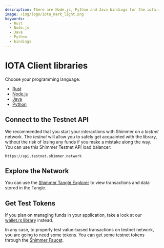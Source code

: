 ```yaml
---
description: There are Node.js, Python and Java bindings for the iota.rs client Rust library.
image: /img/logo/iota_mark_light.png
keywords:
  - Rust
  - Node.js
  - Java
  - Python
  - bindings
---
```


# IOTA Client libraries

Choose your programming language:

- [Rust](../getting_started/rust.mdx)
- [Node.js](../getting_started/nodejs.mdx)
- [Java](../getting_started/java.mdx)
- [Python](../getting_started/python.mdx)

## Connect to the Testnet API

We recommended that you start your interactions with Shimmer on a _testnet_ network. The _testnet_ will allow you to safely
get acquainted with the library, without the risk of losing any funds if you make a mistake along the way.
You can use this Shimmer Testnet API load balancer:

```plaintext
https://api.testnet.shimmer.network
```

## Explore the Network

You can use the [Shimmer Tangle Explorer](https://explorer.shimmer.network/testnet) to view transactions and data stored in the Tangle.

## Get Test Tokens

If you plan on managing funds in your application, take a look at
our [wallet.rs library](https://wiki.iota.org/wallet.rs/welcome) instead.

In any case, to properly test value-based transactions on testnet network, you are going to need some tokens. You can get some testnet tokens through the [Shimmer Faucet](https://faucet.testnet.shimmer.network).
